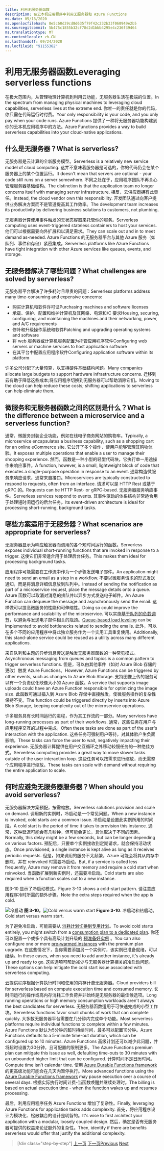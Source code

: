 ```yaml
---
title: 利用无服务器函数
description: 在云本机应用程序中利用无服务器和 Azure Functions
ms.date: 05/13/2020
ms.openlocfilehash: 8e5c60d29cd8d635f79f42c232b33f060949e2b5
ms.sourcegitcommit: 5b475c1855b32cf78d2d1bbb4295e4c236f39464
ms.translationtype: MT
ms.contentlocale: zh-CN
ms.lasthandoff: 09/24/2020
ms.locfileid: "91155362"
---
```

# <a name="leveraging-serverless-functions"></a><span data-ttu-id="f9109-103">利用无服务器函数</span><span class="sxs-lookup"><span data-stu-id="f9109-103">Leveraging serverless functions</span></span>

<span data-ttu-id="f9109-104">在极大范围内，从管理物理计算机到利用云功能，无服务器生活在极端的位置。</span><span class="sxs-lookup"><span data-stu-id="f9109-104">In the spectrum from managing physical machines to leveraging cloud capabilities, serverless lives at the extreme end.</span></span> <span data-ttu-id="f9109-105">你唯一的责任就是你的代码，你只需在代码运行时付费。</span><span class="sxs-lookup"><span data-stu-id="f9109-105">Your only responsibility is your code, and you only pay when your code runs.</span></span> <span data-ttu-id="f9109-106">Azure Functions 提供了一种将无服务器功能构建到你的云本机应用程序中的方法。</span><span class="sxs-lookup"><span data-stu-id="f9109-106">Azure Functions provides a way to build serverless capabilities into your cloud-native applications.</span></span>

## <a name="what-is-serverless"></a><span data-ttu-id="f9109-107">什么是无服务器？</span><span class="sxs-lookup"><span data-stu-id="f9109-107">What is serverless?</span></span>

<span data-ttu-id="f9109-108">无服务器是云计算的全新服务模型。</span><span class="sxs-lookup"><span data-stu-id="f9109-108">Serverless is a relatively new service model of cloud computing.</span></span> <span data-ttu-id="f9109-109">这并不意味着服务器是可选的，你的代码仍会在某个服务器上的某个位置运行。</span><span class="sxs-lookup"><span data-stu-id="f9109-109">It doesn't mean that servers are optional - your code still runs on a server somewhere.</span></span> <span data-ttu-id="f9109-110">不同之处在于，应用程序团队不再关心管理服务器基础结构。</span><span class="sxs-lookup"><span data-stu-id="f9109-110">The distinction is that the application team no longer concerns itself with managing server infrastructure.</span></span> <span data-ttu-id="f9109-111">相反，云供应商拥有此责任。</span><span class="sxs-lookup"><span data-stu-id="f9109-111">Instead, the cloud vendor own this responsibility.</span></span> <span data-ttu-id="f9109-112">开发团队通过向客户提供业务解决方案而不是管道提高其工作效率。</span><span class="sxs-lookup"><span data-stu-id="f9109-112">The development team increases its productivity by delivering business solutions to customers, not plumbing.</span></span>

<span data-ttu-id="f9109-113">无服务器计算使用事件触发的无状态容器来托管你的服务。</span><span class="sxs-lookup"><span data-stu-id="f9109-113">Serverless computing uses event-triggered stateless containers to host your services.</span></span> <span data-ttu-id="f9109-114">他们可以根据需要向外扩展和以满足需求。</span><span class="sxs-lookup"><span data-stu-id="f9109-114">They can scale out and in to meet demand as-needed.</span></span> <span data-ttu-id="f9109-115">Azure Functions 的无服务器平台与其他 Azure 服务（如队列、事件和存储）紧密集成。</span><span class="sxs-lookup"><span data-stu-id="f9109-115">Serverless platforms like Azure Functions have tight integration with other Azure services like queues, events, and storage.</span></span>

## <a name="what-challenges-are-solved-by-serverless"></a><span data-ttu-id="f9109-116">无服务器解决了哪些问题？</span><span class="sxs-lookup"><span data-stu-id="f9109-116">What challenges are solved by serverless?</span></span>

<span data-ttu-id="f9109-117">无服务器平台解决了许多耗时且昂贵的问题：</span><span class="sxs-lookup"><span data-stu-id="f9109-117">Serverless platforms address many time-consuming and expensive concerns:</span></span>

- <span data-ttu-id="f9109-118">购买计算机和软件许可证</span><span class="sxs-lookup"><span data-stu-id="f9109-118">Purchasing machines and software licenses</span></span>
- <span data-ttu-id="f9109-119">承载、保护、配置和维护计算机及其网络、电源和/C 要求</span><span class="sxs-lookup"><span data-stu-id="f9109-119">Housing, securing, configuring, and maintaining the machines and their networking, power, and A/C requirements</span></span>
- <span data-ttu-id="f9109-120">修补和升级操作系统和软件</span><span class="sxs-lookup"><span data-stu-id="f9109-120">Patching and upgrading operating systems and software</span></span>
- <span data-ttu-id="f9109-121">将 web 服务器或计算机服务配置为托管应用程序软件</span><span class="sxs-lookup"><span data-stu-id="f9109-121">Configuring web servers or machine services to host application software</span></span>
- <span data-ttu-id="f9109-122">在其平台中配置应用程序软件</span><span class="sxs-lookup"><span data-stu-id="f9109-122">Configuring application software within its platform</span></span>

<span data-ttu-id="f9109-123">许多公司分配了大量预算，以支持硬件基础结构问题。</span><span class="sxs-lookup"><span data-stu-id="f9109-123">Many companies allocate large budgets to support hardware infrastructure concerns.</span></span> <span data-ttu-id="f9109-124">迁移到云有助于降低这些成本;将应用程序切换到无服务器可以帮助消除它们。</span><span class="sxs-lookup"><span data-stu-id="f9109-124">Moving to the cloud can help reduce these costs; shifting applications to serverless can help eliminate them.</span></span>

## <a name="what-is-the-difference-between-a-microservice-and-a-serverless-function"></a><span data-ttu-id="f9109-125">微服务和无服务器函数之间的区别是什么？</span><span class="sxs-lookup"><span data-stu-id="f9109-125">What is the difference between a microservice and a serverless function?</span></span>

<span data-ttu-id="f9109-126">通常，微服务封装企业功能，例如在线电子商务网站的购物车。</span><span class="sxs-lookup"><span data-stu-id="f9109-126">Typically, a microservice encapsulates a business capability, such as a shopping cart for an online eCommerce site.</span></span> <span data-ttu-id="f9109-127">它公开了多个操作，使用户能够管理其购物体验。</span><span class="sxs-lookup"><span data-stu-id="f9109-127">It exposes multiple operations that enable a user to manage their shopping experience.</span></span> <span data-ttu-id="f9109-128">然而，函数是一种小型的轻型代码块，它执行单一用途操作来响应事件。</span><span class="sxs-lookup"><span data-stu-id="f9109-128">A function, however, is a small, lightweight block of code that executes a single-purpose operation in response to an event.</span></span>
<span data-ttu-id="f9109-129">通常构造微服务来响应请求，通常来自接口。</span><span class="sxs-lookup"><span data-stu-id="f9109-129">Microservices are typically constructed to respond to requests, often from an interface.</span></span> <span data-ttu-id="f9109-130">请求可以是 HTTP Rest 或基于 gRPC 的。</span><span class="sxs-lookup"><span data-stu-id="f9109-130">Requests can be HTTP Rest- or gRPC-based.</span></span> <span data-ttu-id="f9109-131">无服务器服务响应事件。</span><span class="sxs-lookup"><span data-stu-id="f9109-131">Serverless services respond to events.</span></span> <span data-ttu-id="f9109-132">其事件驱动的体系结构非常适合用于处理短时间运行的后台任务。</span><span class="sxs-lookup"><span data-stu-id="f9109-132">Its event-driven architecture is ideal for processing short-running, background tasks.</span></span>

## <a name="what-scenarios-are-appropriate-for-serverless"></a><span data-ttu-id="f9109-133">哪些方案适用于无服务器？</span><span class="sxs-lookup"><span data-stu-id="f9109-133">What scenarios are appropriate for serverless?</span></span>

<span data-ttu-id="f9109-134">无服务器显示为响应触发器而调用的各个短时间运行的函数。</span><span class="sxs-lookup"><span data-stu-id="f9109-134">Serverless exposes individual short-running functions that are invoked in response to a trigger.</span></span> <span data-ttu-id="f9109-135">这使它们非常适合用于处理后台任务。</span><span class="sxs-lookup"><span data-stu-id="f9109-135">This makes them ideal for processing background tasks.</span></span>

<span data-ttu-id="f9109-136">应用程序可能需要在工作流中作为一个步骤发送电子邮件。</span><span class="sxs-lookup"><span data-stu-id="f9109-136">An application might need to send an email as a step in a workflow.</span></span> <span data-ttu-id="f9109-137">不要以微服务请求的形式发送通知，而是将消息详细信息放到队列中。</span><span class="sxs-lookup"><span data-stu-id="f9109-137">Instead of sending the notification as part of a microservice request, place the message details onto a queue.</span></span> <span data-ttu-id="f9109-138">Azure 函数可以取消对消息的排队并以异步方式发送电子邮件。</span><span class="sxs-lookup"><span data-stu-id="f9109-138">An Azure Function can dequeue the message and asynchronously send the email.</span></span> <span data-ttu-id="f9109-139">这样做可以提高微服务的性能和可伸缩性。</span><span class="sxs-lookup"><span data-stu-id="f9109-139">Doing so could improve the performance and scalability of the microservice.</span></span> <span data-ttu-id="f9109-140">可以实施[基于队列的负载调节](/azure/architecture/patterns/queue-based-load-leveling)，以避免与发送电子邮件相关的瓶颈。</span><span class="sxs-lookup"><span data-stu-id="f9109-140">[Queue-based load leveling](/azure/architecture/patterns/queue-based-load-leveling) can be implemented to avoid bottlenecks related to sending the emails.</span></span> <span data-ttu-id="f9109-141">此外，可以在多个不同的应用程序中将此独立服务作为一个实用工具重复使用。</span><span class="sxs-lookup"><span data-stu-id="f9109-141">Additionally, this stand-alone service could be reused as a utility across many different applications.</span></span>

<span data-ttu-id="f9109-142">来自队列和主题的异步消息传送是触发无服务器函数的一种常见模式。</span><span class="sxs-lookup"><span data-stu-id="f9109-142">Asynchronous messaging from queues and topics is a common pattern to trigger serverless functions.</span></span> <span data-ttu-id="f9109-143">但是，可以由其他事件（如对 Azure Blob 存储的更改）触发 Azure Functions。</span><span class="sxs-lookup"><span data-stu-id="f9109-143">However, Azure Functions can be triggered by other events, such as changes to Azure Blob Storage.</span></span> <span data-ttu-id="f9109-144">支持图像上传的服务可以有一个负责优化映像大小的 Azure 函数。</span><span class="sxs-lookup"><span data-stu-id="f9109-144">A service that supports image uploads could have an Azure Function responsible for optimizing the image size.</span></span> <span data-ttu-id="f9109-145">此函数可通过插入到 Azure Blob 存储中直接触发，使微服务操作的复杂性保持不变。</span><span class="sxs-lookup"><span data-stu-id="f9109-145">The function could be triggered directly by inserts into Azure Blob Storage, keeping complexity out of the microservice operations.</span></span>

<span data-ttu-id="f9109-146">许多服务具有长时间运行的进程，作为其工作流的一部分。</span><span class="sxs-lookup"><span data-stu-id="f9109-146">Many services have long-running processes as part of their workflows.</span></span> <span data-ttu-id="f9109-147">通常，这些任务在用户与应用程序交互的过程中完成。</span><span class="sxs-lookup"><span data-stu-id="f9109-147">Often these tasks are done as part of the user's interaction with the application.</span></span> <span data-ttu-id="f9109-148">这些任务可强制用户等待，对其体验产生负面影响。</span><span class="sxs-lookup"><span data-stu-id="f9109-148">These tasks can force the user to wait, negatively impacting their experience.</span></span> <span data-ttu-id="f9109-149">无服务器计算提供在用户交互循环之外移动较慢任务的一种绝佳方式。</span><span class="sxs-lookup"><span data-stu-id="f9109-149">Serverless computing provides a great way to move slower tasks outside of the user interaction loop.</span></span> <span data-ttu-id="f9109-150">这些任务可以按需求进行缩放，而无需整个应用程序进行缩放。</span><span class="sxs-lookup"><span data-stu-id="f9109-150">These tasks can scale with demand without requiring the entire application to scale.</span></span>

## <a name="when-should-you-avoid-serverless"></a><span data-ttu-id="f9109-151">何时应避免无服务器服务器？</span><span class="sxs-lookup"><span data-stu-id="f9109-151">When should you avoid serverless?</span></span>

<span data-ttu-id="f9109-152">无服务器解决方案预配，按需缩放。</span><span class="sxs-lookup"><span data-stu-id="f9109-152">Serverless solutions provision and scale on demand.</span></span> <span data-ttu-id="f9109-153">调用新的实例时，冷启动是一个常见问题。</span><span class="sxs-lookup"><span data-stu-id="f9109-153">When a new instance is invoked, cold starts are a common issue.</span></span> <span data-ttu-id="f9109-154">冷启动是设置此实例所用的时间段。</span><span class="sxs-lookup"><span data-stu-id="f9109-154">A cold start is the period of time it takes to provision this instance.</span></span> <span data-ttu-id="f9109-155">通常，这种延迟可能会有几秒钟，但可能会更长，具体取决于不同的因素。</span><span class="sxs-lookup"><span data-stu-id="f9109-155">Normally, this delay might be a few seconds, but can be longer depending on various factors.</span></span> <span data-ttu-id="f9109-156">预配后，只要单个实例接收到定期请求，就会保持活动状态。</span><span class="sxs-lookup"><span data-stu-id="f9109-156">Once provisioned, a single instance is kept alive as long as it receives periodic requests.</span></span> <span data-ttu-id="f9109-157">但是，如果调用的服务不太频繁，Azure 可能会将其从内存中删除，并在 reinvoked 时需要冷启动。</span><span class="sxs-lookup"><span data-stu-id="f9109-157">But, if a service is called less frequently, Azure may remove it from memory and require a cold start when reinvoked.</span></span> <span data-ttu-id="f9109-158">当函数扩展到新实例时，还需要冷启动。</span><span class="sxs-lookup"><span data-stu-id="f9109-158">Cold starts are also required when a function scales out to a new instance.</span></span>

<span data-ttu-id="f9109-159">图3-10 显示了冷启动模式。</span><span class="sxs-lookup"><span data-stu-id="f9109-159">Figure 3-10 shows a cold-start pattern.</span></span> <span data-ttu-id="f9109-160">请注意应用程序冷时所需的额外步骤。</span><span class="sxs-lookup"><span data-stu-id="f9109-160">Note the extra steps required when the app is cold.</span></span>

<span data-ttu-id="f9109-161">![冷启动 ](./media/cold-start-warm-start.png)
 **图 3-10**。</span><span class="sxs-lookup"><span data-stu-id="f9109-161">![Cold versus warm start](./media/cold-start-warm-start.png)
**Figure 3-10**.</span></span> <span data-ttu-id="f9109-162">冷启动和热启动。</span><span class="sxs-lookup"><span data-stu-id="f9109-162">Cold start versus warm start.</span></span>

<span data-ttu-id="f9109-163">为了避免冷启动，可能需要从 [消耗计划切换到专用计划](https://azure.microsoft.com/blog/understanding-serverless-cold-start/)。</span><span class="sxs-lookup"><span data-stu-id="f9109-163">To avoid cold starts entirely, you might switch from a [consumption plan to a dedicated plan](https://azure.microsoft.com/blog/understanding-serverless-cold-start/).</span></span> <span data-ttu-id="f9109-164">你还可以配置一个或多个具有高级计划升级的 [预准备好实例](/azure/azure-functions/functions-premium-plan#pre-warmed-instances) 。</span><span class="sxs-lookup"><span data-stu-id="f9109-164">You can also configure one or more [pre-warmed instances](/azure/azure-functions/functions-premium-plan#pre-warmed-instances) with the premium plan upgrade.</span></span> <span data-ttu-id="f9109-165">在这些情况下，当你需要添加另一个实例时，该实例已准备就绪，可以继续。</span><span class="sxs-lookup"><span data-stu-id="f9109-165">In these cases, when you need to add another instance, it's already up and ready to go.</span></span> <span data-ttu-id="f9109-166">这些选项可帮助减少与无服务器计算相关的冷启动问题。</span><span class="sxs-lookup"><span data-stu-id="f9109-166">These options can help mitigate the cold start issue associated with serverless computing.</span></span>

<span data-ttu-id="f9109-167">云提供程序根据计算执行时间和使用的内存计费无服务器。</span><span class="sxs-lookup"><span data-stu-id="f9109-167">Cloud providers bill for serverless based on compute execution time and consumed memory.</span></span> <span data-ttu-id="f9109-168">长时间运行的操作或高内存消耗工作负荷并非始终是无服务器的最佳候选项。</span><span class="sxs-lookup"><span data-stu-id="f9109-168">Long running operations or high memory consumption workloads aren't always the best candidates for serverless.</span></span> <span data-ttu-id="f9109-169">无服务器函数适用于可快速完成的小型工作块。</span><span class="sxs-lookup"><span data-stu-id="f9109-169">Serverless functions favor small chunks of work that can complete quickly.</span></span> <span data-ttu-id="f9109-170">大多数无服务器平台需要在几分钟内完成单个功能。</span><span class="sxs-lookup"><span data-stu-id="f9109-170">Most serverless platforms require individual functions to complete within a few minutes.</span></span> <span data-ttu-id="f9109-171">Azure Functions 默认为5分钟的超时持续时间，最多可以配置10分钟。</span><span class="sxs-lookup"><span data-stu-id="f9109-171">Azure Functions defaults to a 5-minute time-out duration, which can be configured up to 10 minutes.</span></span> <span data-ttu-id="f9109-172">Azure Functions 高级计划还可以减少此问题，并将超时设置为30分钟，且可配置的限制更多。</span><span class="sxs-lookup"><span data-stu-id="f9109-172">The Azure Functions premium plan can mitigate this issue as well, defaulting time-outs to 30 minutes with an unbounded higher limit that can be configured.</span></span> <span data-ttu-id="f9109-173">计算时间不是日历时间。</span><span class="sxs-lookup"><span data-stu-id="f9109-173">Compute time isn't calendar time.</span></span> <span data-ttu-id="f9109-174">使用 [Azure Durable Functions framework](/azure/azure-functions/durable/durable-functions-overview?tabs=csharp) 的更高级功能可能会在几天内暂停执行。</span><span class="sxs-lookup"><span data-stu-id="f9109-174">More advanced functions using the [Azure Durable Functions framework](/azure/azure-functions/durable/durable-functions-overview?tabs=csharp) may pause execution over a course of several days.</span></span> <span data-ttu-id="f9109-175">根据实际执行时间计费-当函数唤醒并继续处理时。</span><span class="sxs-lookup"><span data-stu-id="f9109-175">The billing is based on actual execution time - when the function wakes up and resumes processing.</span></span>

<span data-ttu-id="f9109-176">最后，利用应用程序任务 Azure Functions 增加了复杂性。</span><span class="sxs-lookup"><span data-stu-id="f9109-176">Finally, leveraging Azure Functions for application tasks adds complexity.</span></span> <span data-ttu-id="f9109-177">首先，将应用程序设计为模块化、松散耦合的设计是明智的。</span><span class="sxs-lookup"><span data-stu-id="f9109-177">It's wise to first architect your application with a modular, loosely coupled design.</span></span> <span data-ttu-id="f9109-178">然后，确定是否有无服务器可提供的权益来论证额外的复杂性。</span><span class="sxs-lookup"><span data-stu-id="f9109-178">Then, identify if there are benefits serverless would offer that justify the additional complexity.</span></span>

>[!div class="step-by-step"]
><span data-ttu-id="f9109-179">[上一页](leverage-containers-orchestrators.md)
>[下一页](combine-containers-serverless-approaches.md)</span><span class="sxs-lookup"><span data-stu-id="f9109-179">[Previous](leverage-containers-orchestrators.md)
[Next](combine-containers-serverless-approaches.md)</span></span>

